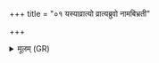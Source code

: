 +++
title = "०१ यस्याव्रात्यो व्रात्यब्रुवो नामबिभ्रती"

+++
<details><summary>मूलम् (GR)</summary>

यस्याव्रात्यो व्रात्यब्रुवो नामबिभ्रती गृहान् अतिथिर् आगच्छेत् ।  
कर्षेद् एनं न चैनं कर्षेत् । +++(Bhatt. karṣe(t) ।)+++  
एतस्यै देवताया उदकं याचामीत्य् अस्मा उदकं याचेत् ।  
एतां देवतां परि वेवेष्मीत्य् एनं परि वेवेष्यात् ।  
एतस्याम् एवास्य देवतायां हुतम् इष्टं भवति य एवं वेद ॥
</details>